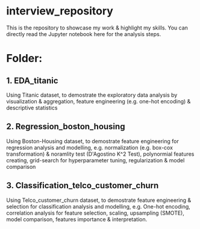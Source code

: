 # interview_repository 
This is the repository to showcase my work & highlight my skills. You can directly read the Jupyter notebook here for the analysis steps.

# Folder:
## 1. EDA_titanic
Using Titanic dataset, to demostrate the exploratory data analysis by visualization & aggregation, feature engineering (e.g. one-hot encoding) & descriptive statistics


## 2. Regression_boston_housing
Using Boston-Housing dataset, to demostrate feature engineering for regression analysis and modelling, e.g. normalization (e.g. box-cox transformation) & noramlity test (D'Agostino K^2 Test), polynormial features creating, grid-search for hyperparameter tuning, regularization & model comparison


## 3. Classification_telco_customer_churn
Using Telco_customer_churn dataset, to demostrate feature engineering & selection for classification analysis and modelling, e.g. One-hot encoding, correlation analysis for feature selection, scaling, upsampling (SMOTE), model comparison, features importance & interpretation.

